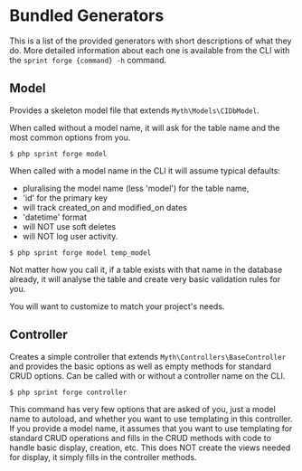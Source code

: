# Bundled Generators
This is a list of the provided generators with short descriptions of what they do. More detailed information about each one is available from the CLI with the `sprint forge {command} -h` command.

## Model
Provides a skeleton model file that extends `Myth\Models\CIDbModel`. 

When called without a model name, it will ask for the table name and the most common options from you.

	$ php sprint forge model

When called with a model name in the CLI it will assume typical defaults: 

- pluralising the model name (less 'model') for the table name, 
- 'id' for the primary key
- will track created_on and modified_on dates
- 'datetime' format
- will NOT use soft deletes
- will NOT log user activity.

```
$ php sprint forge model temp_model
```

Not matter how you call it, if a table exists with that name in the database already, it will analyse the table and create very basic validation rules for you. 

You will want to customize to match your project's needs. 

## Controller
Creates a simple controller that extends `Myth\Controllers\BaseController` and provides the basic options as well as empty methods for standard CRUD options. Can be called with or without a controller name on the CLI. 
	
	$ php sprint forge controller

This command has very few options that are asked of you, just a model name to autoload, and whether you want to use templating in this controller. If you provide a model name, it assumes that you want to use templating for standard CRUD operations and fills in the CRUD methods with code to handle basic display, creation, etc. This does NOT create the views needed for display, it simply fills in the controller methods.